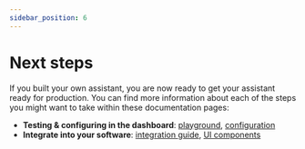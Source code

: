 ```yaml
---
sidebar_position: 6
---
```


# Next steps

If you built your own assistant, you are now ready to get your assistant ready for production. You can find more information about each of the steps you might want to take within these documentation pages:

- **Testing & configuring in the dashboard**: [playground](../category/playground), [configuration](../category/configuration)
- **Integrate into your software**: [integration guide](../category/integration-guide), [UI components](../category/ui-components-react)
